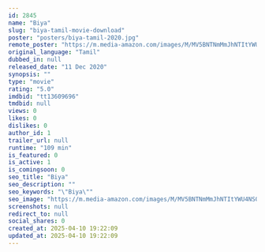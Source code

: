```yaml
---
id: 2845
name: "Biya"
slug: "biya-tamil-movie-download"
poster: "posters/biya-tamil-2020.jpg"
remote_poster: "https://m.media-amazon.com/images/M/MV5BNTNmMmJhNTItYWU4NS00MjYzLTg4NDctM2Y1MmZhNTVjOWJmXkEyXkFqcGdeQXVyMTI2OTcwMjQ4._V1_SX300.jpg"
original_language: "Tamil"
dubbed_in: null
released_date: "11 Dec 2020"
synopsis: ""
type: "movie"
rating: "5.0"
imdbid: "tt13609696"
tmdbid: null
views: 0
likes: 0
dislikes: 0
author_id: 1
trailer_url: null
runtime: "109 min"
is_featured: 0
is_active: 1
is_comingsoon: 0
seo_title: "Biya"
seo_description: ""
seo_keywords: "\"Biya\""
seo_image: "https://m.media-amazon.com/images/M/MV5BNTNmMmJhNTItYWU4NS00MjYzLTg4NDctM2Y1MmZhNTVjOWJmXkEyXkFqcGdeQXVyMTI2OTcwMjQ4._V1_SX300.jpg"
screenshots: null
redirect_to: null
social_shares: 0
created_at: 2025-04-10 19:22:09
updated_at: 2025-04-10 19:22:09
---
```


